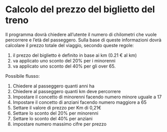 Calcolo del prezzo del biglietto del treno
===
Il programma dovrà chiedere all’utente il numero di chilometri che vuole percorrere e l’età del passeggero.
Sulla base di queste informazioni dovrà calcolare il prezzo totale del viaggio, secondo queste regole:
1. il prezzo del biglietto è definito in base ai km (0.21 € al km)
2. va applicato uno sconto del 20% per i minorenni
3. va applicato uno sconto del 40% per gli over 65.

Possibile flusso:
1. Chiedere al passeggero quanti anni ha
2. Chiedere al passeggero quanti km deve percorrere
3. Impostare il concetto di minorenni facendo numero minore uguale a 17
4. Impostare il concetto di anziani facendo numero maggiore a 65
5. Settare il valore di prezzo per Km di 0,21€ 
6. Settare lo sconto del 20% per minorenni 
7. Settare lo sconto del 40% per anziani
8. impostare numero massimo cifre per prezzo